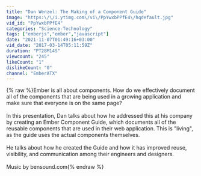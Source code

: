 ```yaml
---
title: "Dan Wenzel: The Making of a Component Guide"
image: "https:\/\/i.ytimg.com\/vi\/PpYwxbPPfE4\/hqdefault.jpg"
vid_id: "PpYwxbPPfE4"
categories: "Science-Technology"
tags: ["emberjs","ember","javascript"]
date: "2021-11-07T01:49:16+03:00"
vid_date: "2017-03-14T05:11:59Z"
duration: "PT28M14S"
viewcount: "245"
likeCount: "1"
dislikeCount: "0"
channel: "EmberATX"
---
```

{% raw %}Ember is all about components. How do we effectively document all of the components that are being used in a growing application and make sure that everyone is on the same page?<br /><br />In this presentation, Dan talks about how he addressed this at his company by creating an Ember Component Guide, which documents all of the reusable components that are used in their web application. This is &quot;living&quot;, as the guide uses the actual components themselves.<br /><br />He talks about how he created the Guide and how it has improved reuse, visibility, and communication among their engineers and designers.<br /><br />Music by bensound.com{% endraw %}
